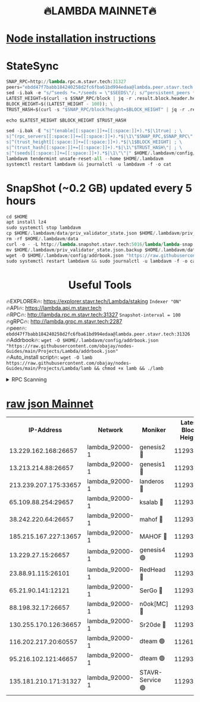<h1 align="center"> 🔥LAMBDA MAINNET🔥</h1>


[Node installation instructions](https://github.com/obajay/nodes-Guides/tree/main/Projects/Lambda)
=


# StateSync
```python
SNAP_RPC=http://lambda.rpc.m.stavr.tech:31327
peers="ebdd47f7babb184240258d2fc6fba61bd994edaa@lambda.peer.stavr.tech:31326" 
sed -i.bak -e "s/^seeds *=.*/seeds = \"$SEEDS\"/; s/^persistent_peers *=.*/persistent_peers = \"$PEERS\"/" $HOME/.lambdavm/config/config.toml
LATEST_HEIGHT=$(curl -s $SNAP_RPC/block | jq -r .result.block.header.height); \
BLOCK_HEIGHT=$((LATEST_HEIGHT - 100)); \
TRUST_HASH=$(curl -s "$SNAP_RPC/block?height=$BLOCK_HEIGHT" | jq -r .result.block_id.hash)

echo $LATEST_HEIGHT $BLOCK_HEIGHT $TRUST_HASH

sed -i.bak -E "s|^(enable[[:space:]]+=[[:space:]]+).*$|\1true| ; \
s|^(rpc_servers[[:space:]]+=[[:space:]]+).*$|\1\"$SNAP_RPC,$SNAP_RPC\"| ; \
s|^(trust_height[[:space:]]+=[[:space:]]+).*$|\1$BLOCK_HEIGHT| ; \
s|^(trust_hash[[:space:]]+=[[:space:]]+).*$|\1\"$TRUST_HASH\"| ; \
s|^(seeds[[:space:]]+=[[:space:]]+).*$|\1\"\"|" $HOME/.lambdavm/config/config.toml
lambdavm tendermint unsafe-reset-all --home $HOME/.lambdavm
systemctl restart lambdavm && journalctl -u lambdavm -f -o cat

```
# SnapShot (~0.2 GB) updated every 5 hours
```python
cd $HOME
apt install lz4
sudo systemctl stop lambdavm
cp $HOME/.lambdavm/data/priv_validator_state.json $HOME/.lambdavm/priv_validator_state.json.backup
rm -rf $HOME/.lambdavm/data
curl -o - -L http://lambda.snapshot.stavr.tech:5016/lambda/lambda-snap.tar.lz4 | lz4 -c -d - | tar -x -C $HOME/.lambdavm --strip-components 2
mv $HOME/.lambdavm/priv_validator_state.json.backup $HOME/.lambdavm/data/priv_validator_state.json
wget -O $HOME/.lambdavm/config/addrbook.json "https://raw.githubusercontent.com/obajay/nodes-Guides/main/Projects/Lambda/addrbook.json"
sudo systemctl restart lambdavm && sudo journalctl -u lambdavm -f -o cat
```
 <h1 align="center"> Useful Tools</h1>

🔥EXPLORER🔥:      https://explorer.stavr.tech/Lambda/staking	        `Indexer "ON"` \
🔥API🔥: 			 		 https://lambda.api.m.stavr.tech \
🔥RPC🔥:           http://lambda.rpc.m.stavr.tech:31327	              `Snapshot-interval = 100` \
🔥gRPC🔥:          http://lambda.grpc.m.stavr.tech:2287 \
🔥peer🔥:					 `ebdd47f7babb184240258d2fc6fba61bd994edaa@lambda.peer.stavr.tech:31326` \
🔥Addrbook🔥:    ```wget -O $HOME/.lambdavm/config/addrbook.json "https://raw.githubusercontent.com/obajay/nodes-Guides/main/Projects/Lambda/addrbook.json"``` \
🔥Auto_install script🔥: ```wget -O lamb https://raw.githubusercontent.com/obajay/nodes-Guides/main/Projects/Lambda/lamb && chmod +x lamb && ./lamb```


<details>
<summary>RPC Scanning</summary>

<h2 align="center"> We scan nodes in real time every 4 hours. And we provide the final result of RPC endpoints.
We cannot influence the operation of these nodes in any way. </h2>


```python
If Voting Power is higher than 0 --> then the Node is a validator of the network and may be subject to attack and be a potential threat to the chain.
```
```python
We marked such validators with a red symbol
```

</details>

[raw json Mainnet](https://rpc-check.lambm.stavr.tech/lambm/rpc-lambm-result.json)
=


<table><tr><th>IP-Address</th><th>Network</th><th>Moniker</th><th>Latest Block Height</th><th>Earliest Block Height</th><th>Catching Up</th><th>Tx Index</th><th>Voting Power</th><th>Scan Time</th></tr><tr><td>13.229.162.168:26657</td><td>lambda_92000-1</td><td>genesis2 🔴</td><td>11293012</td><td>1</td><td>False</td><td>on</td><td>16689330</td><td>2024-01-23T05:08:33.430740592UTC</td></tr><tr><td>13.213.214.88:26657</td><td>lambda_92000-1</td><td>genesis1 🔴</td><td>11293014</td><td>1</td><td>False</td><td>on</td><td>107835</td><td>2024-01-23T05:08:38.438468386UTC</td></tr><tr><td>213.239.207.175:33657</td><td>lambda_92000-1</td><td>landeros 🔴</td><td>11293012</td><td>8136001</td><td>False</td><td>off</td><td>1396289</td><td>2024-01-23T05:08:27.423985320UTC</td></tr><tr><td>65.109.88.254:29657</td><td>lambda_92000-1</td><td>ksalab 🔴</td><td>11293014</td><td>8715001</td><td>False</td><td>on</td><td>510465</td><td>2024-01-23T05:08:43.615257017UTC</td></tr><tr><td>38.242.220.64:26657</td><td>lambda_92000-1</td><td>mahof 🔴</td><td>11293010</td><td>10131001</td><td>False</td><td>off</td><td>770350</td><td>2024-01-23T05:08:20.445361397UTC</td></tr><tr><td>185.215.167.227:13657</td><td>lambda_92000-1</td><td>MAHOF 🔴</td><td>11293013</td><td>10134001</td><td>False</td><td>on</td><td>2051510</td><td>2024-01-23T05:08:37.066112167UTC</td></tr><tr><td>13.229.27.15:26657</td><td>lambda_92000-1</td><td>genesis4 🟢</td><td>11293013</td><td>11043001</td><td>False</td><td>on</td><td>0</td><td>2024-01-23T05:08:36.746205114UTC</td></tr><tr><td>23.88.91.115:26101</td><td>lambda_92000-1</td><td>RedHead 🔴</td><td>11293012</td><td>11193012</td><td>False</td><td>off</td><td>553202</td><td>2024-01-23T05:08:27.653663330UTC</td></tr><tr><td>65.21.90.141:12121</td><td>lambda_92000-1</td><td>SerGo 🔴</td><td>11293015</td><td>11193015</td><td>False</td><td>off</td><td>10611938</td><td>2024-01-23T05:08:46.077940989UTC</td></tr><tr><td>88.198.32.17:26657</td><td>lambda_92000-1</td><td>n0ok[MC] 🔴</td><td>11293016</td><td>11193016</td><td>False</td><td>off</td><td>1578630</td><td>2024-01-23T05:08:49.224745099UTC</td></tr><tr><td>130.255.170.126:36657</td><td>lambda_92000-1</td><td>Sr20de 🔴</td><td>11293012</td><td>11208001</td><td>False</td><td>off</td><td>675595</td><td>2024-01-23T05:08:28.085131558UTC</td></tr><tr><td>116.202.217.20:60557</td><td>lambda_92000-1</td><td>dteam 🟢</td><td>11261207</td><td>11223001</td><td>False</td><td>on</td><td>0</td><td>2024-01-23T05:08:20.908593349UTC</td></tr><tr><td>95.216.102.121:46657</td><td>lambda_92000-1</td><td>dteam 🟢</td><td>11293014</td><td>11286001</td><td>False</td><td>off</td><td>0</td><td>2024-01-23T05:08:43.302463948UTC</td></tr><tr><td>135.181.210.171:31327</td><td>lambda_92000-1</td><td>STAVR-Service 🟢</td><td>11293014</td><td>11292001</td><td>False</td><td>on</td><td>0</td><td>2024-01-23T05:08:42.960317763UTC</td></tr></table>
